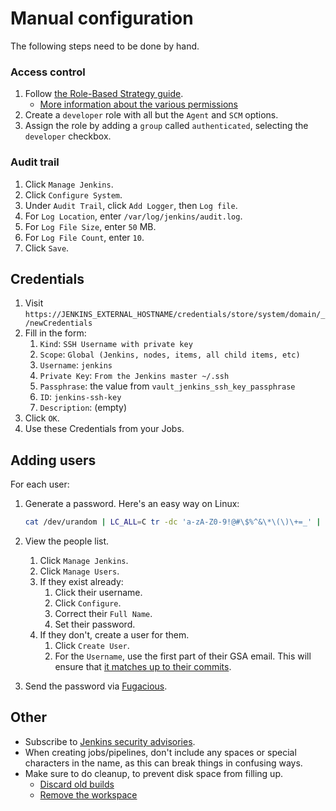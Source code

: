# Manual configuration

The following steps need to be done by hand.

### Access control

1. Follow [the Role-Based Strategy guide](https://plugins.jenkins.io/role-strategy#RoleStrategyPlugin-Userguide).
    * [More information about the various permissions](https://wiki.jenkins.io/display/JENKINS/Matrix-based+security)
1. Create a `developer` role with all but the `Agent` and `SCM` options.
1. Assign the role by adding a `group` called `authenticated`, selecting the `developer` checkbox.

### Audit trail

1. Click `Manage Jenkins`.
1. Click `Configure System`.
1. Under `Audit Trail`, click `Add Logger`, then `Log file`.
1. For `Log Location`, enter `/var/log/jenkins/audit.log`.
1. For `Log File Size`, enter `50` MB.
1. For `Log File Count`, enter `10`.
1. Click `Save`.

## Credentials

1. Visit `https://JENKINS_EXTERNAL_HOSTNAME/credentials/store/system/domain/_/newCredentials`
1. Fill in the form:
    1. `Kind`: `SSH Username with private key`
    1. `Scope`: `Global (Jenkins, nodes, items, all child items, etc)`
    1. `Username`: `jenkins`
    1. `Private Key`: `From the Jenkins master ~/.ssh`
    1. `Passphrase`: the value from `vault_jenkins_ssh_key_passphrase`
    1. `ID`: `jenkins-ssh-key`
    1. `Description`: (empty)
1. Click `OK`.
1.  Use these Credentials from your Jobs.

## Adding users

For each user:

1. Generate a password. Here's an easy way on Linux:

    ```sh
    cat /dev/urandom | LC_ALL=C tr -dc 'a-zA-Z0-9!@#\$%^&\*\(\)\+=_' | head -c 64
    ```

1. View the people list.
    1. Click `Manage Jenkins`.
    1. Click `Manage Users`.
    1. If they exist already:
        1. Click their username.
        1. Click `Configure`.
        1. Correct their `Full Name`.
        1. Set their password.
    1. If they don't, create a user for them.
        1. Click `Create User`.
        1. For the `Username`, use the first part of their GSA email. This will ensure that [it matches up to their commits](https://support.cloudbees.com/hc/en-us/articles/204498804-How-People-is-managed-by-Jenkins).
1. Send the password via [Fugacious](https://fugacious.18f.gov/).

## Other

* Subscribe to [Jenkins security advisories](https://jenkins.io/security/).
* When creating jobs/pipelines, don't include any spaces or special characters in the name, as this can break things in confusing ways.
* Make sure to do cleanup, to prevent disk space from filling up.
    * [Discard old builds](https://jenkins.io/doc/book/pipeline/syntax/#available-options)
    * [Remove the workspace](https://jenkins.io/doc/pipeline/tour/post/#cleaning-up-and-notifications)
